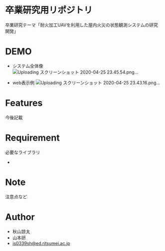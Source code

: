 # 卒業研究用リポジトリ
卒業研究テーマ「耐火加工UAVを利用した屋内火災の状態観測システムの研究開発」

# DEMO
* システム全体像
![Uploading スクリーンショット 2020-04-25 23.45.54.png…]()

* web表示例
![Uploading スクリーンショット 2020-04-25 23.43.16.png…]()

# Features
今後記載

# Requirement

必要なライブラリ

* 


# Note

注意点など

# Author

* 秋山諒太
* 山本研
* is0339sh@ed.ritsumei.ac.jp